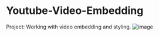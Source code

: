 # Youtube-Video-Embedding

Project: Working with video embedding and styling.
![image](https://user-images.githubusercontent.com/63134707/125170558-bc7da300-e16c-11eb-95fa-535e4966f198.png)
